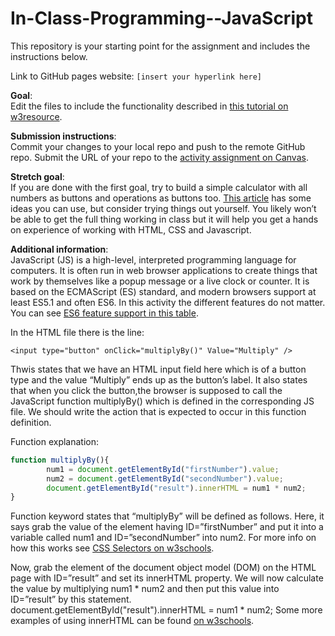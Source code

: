 # In-Class-Programming--JavaScript

This repository is your starting point for the assignment and includes the instructions below.

Link to GitHub pages website: `[insert your hyperlink here]`

__Goal__:   
Edit the files to include the functionality described in [this tutorial on w3resource](https://www.w3resource.com/javascript-exercises/javascript-basic-exercise-10.php).

__Submission instructions__:   
Commit your changes to your local repo and push to the remote GitHub repo.
Submit the URL of your repo to the [activity assignment on Canvas](https://canvas.instructure.com/courses/1711075/assignments/12596438).

__Stretch goal__:   
If you are done with the first goal, try to build a simple calculator with all numbers as buttons and operations as buttons too. [This article](https://medium.com/@ethanryan/lets-make-a-javascript-calculator-a81186cb912f) has some ideas you can use, but consider trying things out yourself. You likely won’t be able to get the full thing working in class but it will help you get a hands on experience of working with HTML, CSS and Javascript.

__Additional information__:   
JavaScript (JS) is a high-level, interpreted programming language for computers. It is often run in web browser applications to create things that work by themselves like a popup message or a live clock or counter. It is based on the ECMAScript (ES) standard, and modern browsers support at least ES5.1 and often ES6. In this activity the different features do not matter. You can see [ES6 feature support in this table](https://kangax.github.io/compat-table/es6/).

In the HTML file there is the line:
```
<input type="button" onClick="multiplyBy()" Value="Multiply" />
```
Thwis states that we have an HTML input field here which is of a button type and the value “Multiply” ends up as the button’s label. It also states that when you click the button,the browser is supposed to call the JavaScript function multiplyBy() which is defined in the corresponding JS file. We should write the action that is expected to occur in this function definition.

Function explanation:
```javascript
function multiplyBy(){
        num1 = document.getElementById("firstNumber").value;
        num2 = document.getElementById("secondNumber").value;
        document.getElementById("result").innerHTML = num1 * num2;
}
```

Function keyword states that “multiplyBy” will be defined as follows. Here, it says grab the value of the element having ID=”firstNumber” and put it into a variable called num1 and ID=”secondNumber” into num2. For more info on how this works see [CSS Selectors on w3schools](https://www.w3schools.com/cssref/css_selectors.asp).

Now, grab the element of the document object model (DOM) on the HTML page with ID=”result” and set its innerHTML property. We will now calculate the value by multiplying num1 * num2 and then put this value into ID=”result” by this statement.
document.getElementById("result").innerHTML = num1 * num2;
Some more examples of using innerHTML can be found [on w3schools](https://www.w3schools.com/jsref/prop_html_innerhtml.asp).

